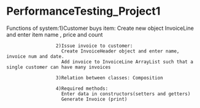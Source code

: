 # PerformanceTesting_Project1

Functions of system:1)Customer buys item:
                        Create new object InvoiceLine and enter item name , price and count
                      
                      2)Issue invoice to customer:
                        Create InvoiceHeader object and enter name, invoice num and date.
                        Add invoice to InvoiceLine ArrayList such that a single customer can have many invoices
                      
                      3)Relation between classes: Composition
                      
                      4)Required methods:
                        Enter data in constructors(setters and getters)
                        Generate Invoice (print)
